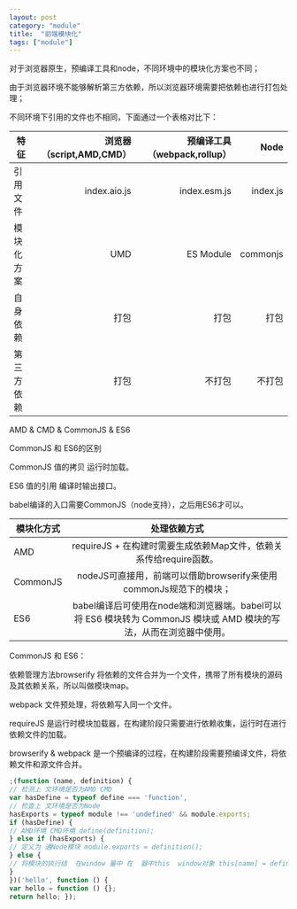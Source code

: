 ```yaml
---
layout: post
category: "module"
title:  "前端模块化"
tags: ["module"]
---
```



对于浏览器原生，预编译工具和node，不同环境中的模块化方案也不同；

由于浏览器环境不能够解析第三方依赖，所以浏览器环境需要把依赖也进行打包处理；

不同环境下引用的文件也不相同，下面通过一个表格对比下：

| 特征 |浏览器（script,AMD,CMD）|预编译工具（webpack,rollup）|Node|
| --------   | -----:  | -----:  | -----:  |
|引用文件|index.aio.js|index.esm.js|index.js|
|模块化方案|UMD|ES Module|commonjs|
|自身依赖|打包|打包|打包|
|第三方依赖|打包|不打包|不打包|

AMD & CMD & CommonJS & ES6

CommonJS 和 ES6的区别

CommonJS 值的拷贝 运行时加载。

ES6 值的引用 编译时输出接口。


babel编译的入口需要CommonJS（node支持），之后用ES6才可以。

|模块化方式 | 处理依赖方式 |
| --------  | :----:  |
| AMD | requireJS + 在构建时需要生成依赖Map文件，依赖关系传给require函数。 | 
| CommonJS | nodeJS可直接用，前端可以借助browserify来使用commonJs规范下的模块； |
| ES6 | babel编译后可使用在node端和浏览器端。babel可以将 ES6 模块转为 CommonJS 模块或 AMD 模块的写法，从而在浏览器中使用。 | 

CommonJS 和 ES6：

依赖管理方法browserify 将依赖的文件合并为一个文件，携带了所有模块的源码及其依赖关系，所以叫做模块map。

webpack 文件预处理，将依赖写入同一个文件。

requireJS 是运行时模块加载器，在构建阶段只需要进行依赖收集，运行时在进行依赖文件的加载。

browserify & webpack 是一个预编译的过程，在构建阶段需要预编译文件，将依赖文件和源文件合并。


```js
;(function (name, definition) {
// 检测上 文环境是否为AMD CMD
var hasDefine = typeof define === 'function',
// 检查上 文环境是否为Node
hasExports = typeof module !== 'undefined' && module.exports;
if (hasDefine) {
// AMD环境 CMD环境 define(definition);
} else if (hasExports) {
// 定义为 通Node模块 module.exports = definition();
} else {
// 将模块的执行结  在window 量中 在  器中this  window对象 this[name] = definition();
}
})('hello', function () {
var hello = function () {};
return hello; });
```